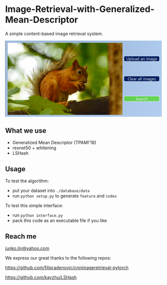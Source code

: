 # Image-Retrieval-with-Generalized-Mean-Descriptor
A simple content-based image retrieval system.

![](https://raw.githubusercontent.com/runjia0124/Image-Retrieval-with-Generalized-Mean-Descriptor/main/archive/retrieval.png)

## What we use
- Generalized Mean Descriptor (TPAMI'18)
- resnet50 + whitening 
- LSHash


## Usage

To test the algorithm:
- put your dataset into `./database/data`
- run `python setup.py` to generate `feature` and `index`

To test this simple interface:
- run `python interface.py`
- pack this code as an executable file if you like 

## Reach me

junko.lin@yahoo.com

We express our great thanks to the following repos:

https://github.com/filipradenovic/cnnimageretrieval-pytorch

https://github.com/kayzhu/LSHash
